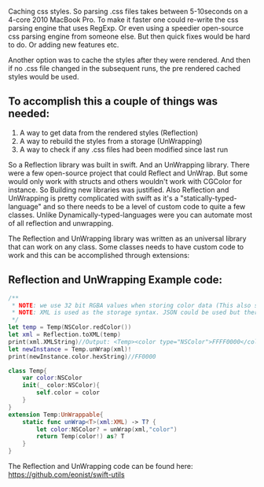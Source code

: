 Caching css styles<!--more-->. So parsing .css files takes between 5-10seconds on a 4-core 2010 MacBook Pro. To make it faster one could re-write the css parsing engine that uses RegExp. Or even using a speedier open-source css parsing engine from someone else. But then quick fixes would be hard to do. Or adding new features etc.   

Another option was to cache the styles after they were rendered. And then if no .css file changed in the subsequent runs, the pre rendered cached styles would be used. 

## To accomplish this a couple of things was needed: 

1. A way to get data from the rendered styles (Reflection)  
2. A way to rebuild the styles from a storage (UnWrapping)  
3. A way to check if any .css files had been modified since last run  

So a Reflection library was built in swift. And an UnWrapping library. There were a few open-source project that could Reflect and UnWrap. But some would only work with structs and others wouldn't work with CGColor for instance. So Building new libraries was justified. Also Reflection and UnWrapping is pretty complicated with swift as it's a "statically-typed-language" and so there needs to be a level of custom code to quite a few classes. Unlike Dynamically-typed-languages were you can automate most of all reflection and unwrapping.   

The Reflection and UnWrapping library was written as an universal library that can work on any class. Some classes needs to have custom code to work and this can be accomplished through extensions: 

## Reflection and UnWrapping Example code:

```swift
/**
 * NOTE: we use 32 bit RGBA values when storing color data (This also stores the alpha value)
 * NOTE: XML is used as the storage syntax. JSON could be used but there would be minimal differences.
 */
let temp = Temp(NSColor.redColor())
let xml = Reflection.toXML(temp)
print(xml.XMLString)//Output: <Temp><color type="NSColor">FFFF0000</color></Temp>
let newInstance = Temp.unWrap(xml)!
print(newInstance.color.hexString)//FF0000

class Temp{
    var color:NSColor
    init(_ color:NSColor){
        self.color = color
    }
}
extension Temp:UnWrappable{
    static func unWrap<T>(xml:XML) -> T? {
        let color:NSColor? = unWrap(xml,"color")
        return Temp(color!) as? T
    }
}

```

The Reflection and UnWrapping code can be found here: https://github.com/eonist/swift-utils